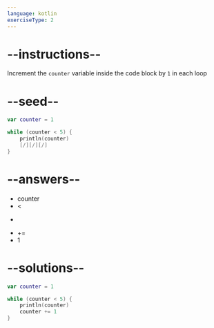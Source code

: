```yaml
---
language: kotlin
exerciseType: 2
---
```


# --instructions--

Increment the `counter` variable inside the code block by `1` in each loop

# --seed--

```kotlin
var counter = 1

while (counter < 5) {
    println(counter)
    [/][/][/]
}
```

# --answers--

- counter
-  < 
-  > 
-  += 
- 1

# --solutions--

```kotlin
var counter = 1

while (counter < 5) {
    println(counter)
    counter += 1
}
```
